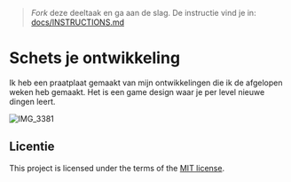 > _Fork_ deze deeltaak en ga aan de slag. 
De instructie vind je in: [docs/INSTRUCTIONS.md](docs/INSTRUCTIONS.md)

# Schets je ontwikkeling
Ik heb een praatplaat gemaakt van mijn ontwikkelingen die ik de afgelopen weken heb gemaakt. Het is een game design waar je per level nieuwe dingen leert.

![IMG_3381](https://github.com/zoepje/schets-je-ontwikkeling/assets/144004461/99ca92dc-a7ef-4291-9f08-dd36686dec46)

## Licentie

This project is licensed under the terms of the [MIT license](./LICENSE).
